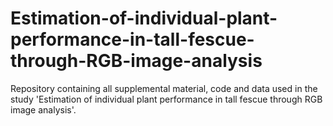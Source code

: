 # Estimation-of-individual-plant-performance-in-tall-fescue-through-RGB-image-analysis
Repository containing all supplemental material, code and data used in the study 'Estimation of individual plant performance in tall fescue through RGB image analysis'.

